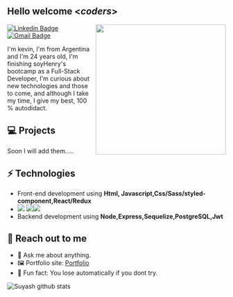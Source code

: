 <h2> Hello welcome <<i>coders</i>></h2>

<img align='right' src='http://www.jenyalestina.com/blog/wp-content/uploads/2019/05/web-development-1024x582.jpg' width='300"'>

[![Linkedin Badge](https://img.shields.io/badge/-Lindkeden-blue?style=flat-square&logo=Linkedin&logoColor=white&link=https://www.linkedin.com/in/kevin-sebastian-de-jesus-b53187185/)](https://www.linkedin.com/in/kevin-sebastian-de-jesus-b53187185/) 
[![Gmail Badge](https://img.shields.io/badge/-Gmail-Red?style=flat-square&logo=Gmail&logoColor=white&link=mailto:sebadjkevin@gmail.com)](mailto:sebadjkevin@gmail.com)

I'm kevin, I'm from Argentina and I'm 24 years old, I'm finishing soyHenry's bootcamp as a Full-Stack Developer, I'm curious about new technologies and those to come, and although I take my time, I give my best, 100 % autodidact.

## 💻 Projects

Soon I will add them.....

## ⚡ Technologies 
- Front-end development using **Html, Javascript,Css/Sass/styled-component,React/Redux**
- ![](https://img.icons8.com/color/48/000000/react-native.png) ![](https://img.icons8.com/color/48/000000/redux.png)![](https://img.icons8.com/color/48/000000/javascript--v1.png)
- Backend development using **Node,Express,Sequelize,PostgreSQL,Jwt**

## 👋 Reach out to me 
- 💬 Ask me about anything.
- 🖼️ Portfolio site: [Portfolio](#)
- 💎 Fun fact: You lose automatically if you dont try.

![Suyash github stats](https://github-readme-stats.vercel.app/api?username=KevinSDJ&hide=["issues"]&show_icons=true)
